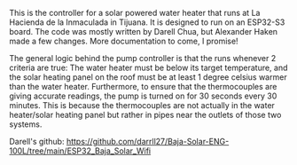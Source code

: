 This is the controller for a solar powered water heater that runs at La Hacienda de la Inmaculada in Tijuana. It is designed to run on an ESP32-S3 board. The code was mostly written by Darell Chua, but Alexander Haken made a few changes. More documentation to come, I promise!

The general logic behind the pump controller is that the runs whenever 2 criteria are true: The water heater must be below its target temperature, and the solar heating panel on the roof must be at least 1 degree celsius warmer than the water heater. Furthermore, to ensure that the thermocouples are giving accurate readings, the pump is turned on for 30 seconds every 30 minutes. This is because the thermocouples are not actually in the water heater/solar heating panel but rather in pipes near the outlets of those two systems.

Darell's github:
https://github.com/darrll27/Baja-Solar-ENG-100L/tree/main/ESP32_Baja_Solar_Wifi
